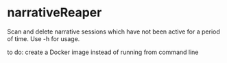 # narrativeReaper
Scan and delete narrative sessions which have not been active for a period of time.  Use -h for usage.

to do: create a Docker image instead of running from command line
